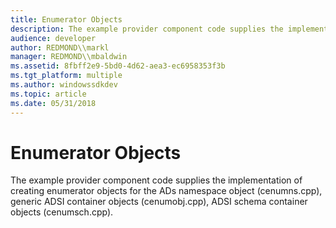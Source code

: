 ```yaml
---
title: Enumerator Objects
description: The example provider component code supplies the implementation of creating enumerator objects for the ADs namespace object (cenumns.cpp), generic ADSI container objects (cenumobj.cpp), ADSI schema container objects (cenumsch.cpp).
audience: developer
author: REDMOND\\markl
manager: REDMOND\\mbaldwin
ms.assetid: 8fbff2e9-5bd0-4d62-aea3-ec6958353f3b
ms.tgt_platform: multiple
ms.author: windowssdkdev
ms.topic: article
ms.date: 05/31/2018
---
```


# Enumerator Objects

The example provider component code supplies the implementation of creating enumerator objects for the ADs namespace object (cenumns.cpp), generic ADSI container objects (cenumobj.cpp), ADSI schema container objects (cenumsch.cpp).

 

 




